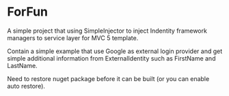 # ForFun

A simple project that using SimpleInjector to inject Indentity framework managers to service layer for MVC 5 template. 

Contain a simple example that use Google as external login provider and get simple additional information from ExternalIdentity such as FirstName and LastName.

Need to restore nuget package before it can be built (or you can enable auto restore).
